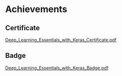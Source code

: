 

# Achievements
## Certificate
[Deep_Learning_Essentials_with_Keras_Certificate.pdf](https://prod-files-secure.s3.us-west-2.amazonaws.com/03e82b26-cccb-4906-bb56-adabcbdc0655/f5cf1405-8a02-49a4-beb6-3d50b033ba6e/Deep_Learning_Essentials_with_Keras_Certificate.pdf?X-Amz-Algorithm=AWS4-HMAC-SHA256&X-Amz-Content-Sha256=UNSIGNED-PAYLOAD&X-Amz-Credential=ASIAZI2LB466UJVLBHM2%2F20250207%2Fus-west-2%2Fs3%2Faws4_request&X-Amz-Date=20250207T181955Z&X-Amz-Expires=3600&X-Amz-Security-Token=IQoJb3JpZ2luX2VjEGIaCXVzLXdlc3QtMiJHMEUCIQCV0DSEiDF%2B1gtbGoXYVxtFtntVgKc7OW0roJvkHBvZRgIgBAN9JVDM34NR2U8JYTh6LosMX0Cd4TJRN5ZZOoVFRCEq%2FwMIexAAGgw2Mzc0MjMxODM4MDUiDBW58Yg1hn%2FYdz4L4SrcA869%2FHNCc6u0xCc9w4dvmEvqDoqnJrotdgNatKNxw4Dt89%2BUEC3ncNQ4kTiiJwgtBMrLT8N0fo3EKeEnHUROFKeLtRlZEpJHiCN6M6NU5H5lu1%2FxFrnnYUG1fXfvI83f54b%2BR%2BfE9QscUVnwQTVVEMYBvwH%2BjfL5IJEyrVN0ibkKFm%2Fjt1RErm0fdKPqJtEQp58GAx6xDkO2Xy8I%2F7XN%2FWWNjb0fdUwekOPdJ%2B8Wi92DBOIm%2FPVUB8kVmSqw%2FRpBDdycWu6%2BYMAqIK8ATin0kiBpNqvKmLK6%2F6qrWzpENCf94TNCaMJPzblvDRotZ%2FwkZuT5G8XkcUaYBX1cmzpdfxpNWObuF%2FUKEJ3ZfPK1Kbd7N4TkQrvCQlk4vnEju31kojEGC1LruqHbRcmCu9GarG6CVV%2BTUTdlhhIrVl7lzC2NzrY19twiQggVJ3yTDmKZEVvoqk0Ux99lUrWXb1PkRji245d7dv%2BUqzecMoJAsw1QNkRUt%2FC96R45Aa2SGfKUKbBykZZ5RIF9UqVgSe%2FduooDqvP%2FzZ0WNrzKwQgPEUFKXbTWC%2B6OFPlVg9FC2nogLUnFrDzWJ5PxppY%2BCicR6%2FHOWaU7AKxi8v5CLa5e%2Fr9PxQXtoZqlIGerBvcUMJSamb0GOqUB8skJrAA%2FvoKjj5a78gWm5tW29xAGSbuX1x7%2BUJSGkWhwMy1RRslcGHF3eh09tq6CtaP%2Bo2K1IMbNhfwd3df8l9LYddncJ8RL7LwarUSNHo5Y8S0jVE72u6ukW1L5IAvAoijA5G%2F2%2BAPAo5p%2BfHpDAgY9cH0P8UWnRqkuWv%2BK0qEhaCDHpgtswooR6Ginn8esPZHFNxbtC22P6NkO68ABHrY2aw8t&X-Amz-Signature=5a32fa73e256855918b0853feff76d665609df5692cc128cbce230b8ad2847f6&X-Amz-SignedHeaders=host&x-id=GetObject)
## Badge
[Deep_Learning_Essentials_with_Keras_Badge.pdf](https://prod-files-secure.s3.us-west-2.amazonaws.com/03e82b26-cccb-4906-bb56-adabcbdc0655/5c209097-6d96-477f-a031-edc11aa6225f/Deep_Learning_Essentials_with_Keras_Badge.pdf?X-Amz-Algorithm=AWS4-HMAC-SHA256&X-Amz-Content-Sha256=UNSIGNED-PAYLOAD&X-Amz-Credential=ASIAZI2LB466UJVLBHM2%2F20250207%2Fus-west-2%2Fs3%2Faws4_request&X-Amz-Date=20250207T181955Z&X-Amz-Expires=3600&X-Amz-Security-Token=IQoJb3JpZ2luX2VjEGIaCXVzLXdlc3QtMiJHMEUCIQCV0DSEiDF%2B1gtbGoXYVxtFtntVgKc7OW0roJvkHBvZRgIgBAN9JVDM34NR2U8JYTh6LosMX0Cd4TJRN5ZZOoVFRCEq%2FwMIexAAGgw2Mzc0MjMxODM4MDUiDBW58Yg1hn%2FYdz4L4SrcA869%2FHNCc6u0xCc9w4dvmEvqDoqnJrotdgNatKNxw4Dt89%2BUEC3ncNQ4kTiiJwgtBMrLT8N0fo3EKeEnHUROFKeLtRlZEpJHiCN6M6NU5H5lu1%2FxFrnnYUG1fXfvI83f54b%2BR%2BfE9QscUVnwQTVVEMYBvwH%2BjfL5IJEyrVN0ibkKFm%2Fjt1RErm0fdKPqJtEQp58GAx6xDkO2Xy8I%2F7XN%2FWWNjb0fdUwekOPdJ%2B8Wi92DBOIm%2FPVUB8kVmSqw%2FRpBDdycWu6%2BYMAqIK8ATin0kiBpNqvKmLK6%2F6qrWzpENCf94TNCaMJPzblvDRotZ%2FwkZuT5G8XkcUaYBX1cmzpdfxpNWObuF%2FUKEJ3ZfPK1Kbd7N4TkQrvCQlk4vnEju31kojEGC1LruqHbRcmCu9GarG6CVV%2BTUTdlhhIrVl7lzC2NzrY19twiQggVJ3yTDmKZEVvoqk0Ux99lUrWXb1PkRji245d7dv%2BUqzecMoJAsw1QNkRUt%2FC96R45Aa2SGfKUKbBykZZ5RIF9UqVgSe%2FduooDqvP%2FzZ0WNrzKwQgPEUFKXbTWC%2B6OFPlVg9FC2nogLUnFrDzWJ5PxppY%2BCicR6%2FHOWaU7AKxi8v5CLa5e%2Fr9PxQXtoZqlIGerBvcUMJSamb0GOqUB8skJrAA%2FvoKjj5a78gWm5tW29xAGSbuX1x7%2BUJSGkWhwMy1RRslcGHF3eh09tq6CtaP%2Bo2K1IMbNhfwd3df8l9LYddncJ8RL7LwarUSNHo5Y8S0jVE72u6ukW1L5IAvAoijA5G%2F2%2BAPAo5p%2BfHpDAgY9cH0P8UWnRqkuWv%2BK0qEhaCDHpgtswooR6Ginn8esPZHFNxbtC22P6NkO68ABHrY2aw8t&X-Amz-Signature=d13abab7253ca0357f3efdef8acf97019497aabd4266944368234d384a12c948&X-Amz-SignedHeaders=host&x-id=GetObject)
